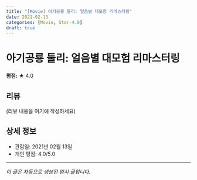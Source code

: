 ```yaml
---
title: "[Movie] 아기공룡 둘리: 얼음별 대모험 리마스터링"
date: 2021-02-13
categories: [Movie, Star-4.0]
draft: true
---
```


# 아기공룡 둘리: 얼음별 대모험 리마스터링

**평점:** ★ 4.0

## 리뷰

(리뷰 내용을 여기에 작성하세요)

## 상세 정보

- 관람일: 2021년 02월 13일
- 개인 평점: 4.0/5.0

---

*이 글은 자동으로 생성된 임시 글입니다.*
